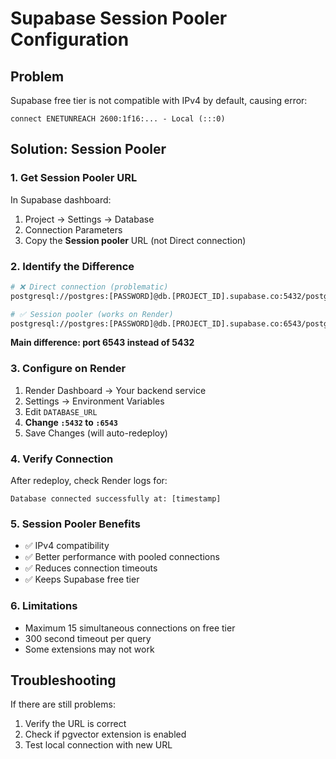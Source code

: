 # Supabase Session Pooler Configuration

## Problem

Supabase free tier is not compatible with IPv4 by default, causing error:

```
connect ENETUNREACH 2600:1f16:... - Local (:::0)
```

## Solution: Session Pooler

### 1. Get Session Pooler URL

In Supabase dashboard:

1. Project → Settings → Database
2. Connection Parameters
3. Copy the **Session pooler** URL (not Direct connection)

### 2. Identify the Difference

```bash
# ❌ Direct connection (problematic)
postgresql://postgres:[PASSWORD]@db.[PROJECT_ID].supabase.co:5432/postgres

# ✅ Session pooler (works on Render)
postgresql://postgres:[PASSWORD]@db.[PROJECT_ID].supabase.co:6543/postgres
```

**Main difference: port 6543 instead of 5432**

### 3. Configure on Render

1. Render Dashboard → Your backend service
2. Settings → Environment Variables
3. Edit `DATABASE_URL`
4. **Change `:5432` to `:6543`**
5. Save Changes (will auto-redeploy)

### 4. Verify Connection

After redeploy, check Render logs for:

```
Database connected successfully at: [timestamp]
```

### 5. Session Pooler Benefits

- ✅ IPv4 compatibility
- ✅ Better performance with pooled connections
- ✅ Reduces connection timeouts
- ✅ Keeps Supabase free tier

### 6. Limitations

- Maximum 15 simultaneous connections on free tier
- 300 second timeout per query
- Some extensions may not work

## Troubleshooting

If there are still problems:

1. Verify the URL is correct
2. Check if pgvector extension is enabled
3. Test local connection with new URL
